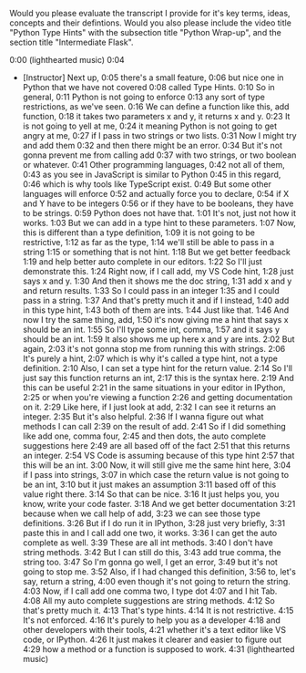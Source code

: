 Would you please evaluate the transcript I provide for it's key terms, ideas, concepts and their defintions. Would you also please include the video title "Python Type Hints" with the subsection title "Python Wrap-up", and the section title "Intermediate Flask".

0:00
(lighthearted music)
0:04
- [Instructor] Next up,
0:05
there's a small feature,
0:06
but nice one in Python that we have not covered
0:08
called Type Hints.
0:10
So in general,
0:11
Python is not going to enforce
0:13
any sort of type restrictions, as we've seen.
0:16
We can define a function like this, add function,
0:18
it takes two parameters x and y, it returns x and y.
0:23
It is not going to yell at me,
0:24
it meaning Python is not going to get angry at me,
0:27
if I pass in two strings or two lists.
0:31
Now I might try and add them
0:32
and then there might be an error.
0:34
But it's not gonna prevent me from calling add
0:37
with two strings, or two boolean or whatever.
0:41
Other programming languages,
0:42
not all of them,
0:43
as you see in JavaScript is similar to Python
0:45
in this regard,
0:46
which is why tools like TypeScript exist.
0:49
But some other languages will enforce
0:52
and actually force you to declare,
0:54
if X and Y have to be integers
0:56
or if they have to be booleans, they have to be strings.
0:59
Python does not have that.
1:01
It's not, just not how it works.
1:03
But we can add in a type hint to these parameters.
1:07
Now, this is different than a type definition,
1:09
it is not going to be restrictive,
1:12
as far as the type,
1:14
we'll still be able to pass in a string
1:15
or something that is not hint.
1:18
But we get better feedback
1:19
and help better auto complete in our editors.
1:22
So I'll just demonstrate this.
1:24
Right now, if I call add, my VS Code hint,
1:28
just says x and y.
1:30
And then it shows me the doc string,
1:31
add x and y and return results.
1:33
So I could pass in an integer
1:35
and I could pass in a string.
1:37
And that's pretty much it and if I instead,
1:40
add in this type hint,
1:43
both of them are ints.
1:44
Just like that.
1:46
And now I try the same thing, add,
1:50
it's now giving me a hint that says x should be an int.
1:55
So I'll type some int, comma,
1:57
and it says y should be an int.
1:59
It also shows me up here x and y are ints.
2:02
But again,
2:03
it's not gonna stop me from running this with strings.
2:06
It's purely a hint,
2:07
which is why it's called a type hint, not a type definition.
2:10
Also, I can set a type hint for the return value.
2:14
So I'll just say this function returns an int,
2:17
this is the syntax here.
2:19
And this can be useful
2:21
in the same situations in your editor in IPython,
2:25
or when you're viewing a function
2:26
and getting documentation on it.
2:29
Like here, if I just look at add,
2:32
I can see it returns an integer.
2:35
But it's also helpful.
2:36
If I wanna figure out what methods I can call
2:39
on the result of add.
2:41
So if I did something like add one, comma four,
2:45
and then dots, the auto complete suggestions here
2:49
are all based off of the fact
2:51
that this returns an integer.
2:54
VS Code is assuming because of this type hint
2:57
that this will be an int.
3:00
Now, it will still give me the same hint here,
3:04
if I pass into strings,
3:07
in which case the return value is not going to be an int,
3:10
but it just makes an assumption
3:11
based off of this value right there.
3:14
So that can be nice.
3:16
It just helps you, you know, write your code faster.
3:18
And we get better documentation
3:21
because when we call help of add,
3:23
we can see those type definitions.
3:26
But if I do run it in IPython,
3:28
just very briefly,
3:31
paste this in and I call add one two, it works.
3:36
I can get the auto complete as well.
3:39
These are all int methods.
3:40
I don't have string methods.
3:42
But I can still do this,
3:43
add true comma, the string too.
3:47
So I'm gonna go well, I get an error,
3:49
but it's not going to stop me.
3:52
Also, if I had changed this definition,
3:56
to, let's say, return a string,
4:00
even though it's not going to return the string.
4:03
Now, if I call add one comma two, I type dot
4:07
and I hit Tab.
4:08
All my auto complete suggestions are string methods.
4:12
So that's pretty much it.
4:13
That's type hints.
4:14
It is not restrictive.
4:15
It's not enforced.
4:16
It's purely to help you as a developer
4:18
and other developers with their tools,
4:21
whether it's a text editor like VS code, or IPython.
4:26
It just makes it clearer and easier to figure out
4:29
how a method or a function is supposed to work.
4:31
(lighthearted music)
